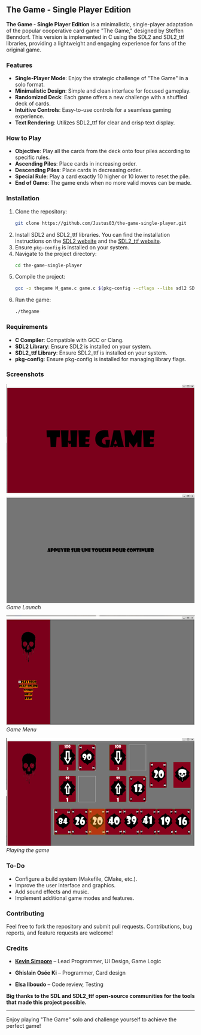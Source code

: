 ## The Game - Single Player Edition

**The Game - Single Player Edition** is a minimalistic, single-player adaptation of the popular cooperative card game "The Game," designed by Steffen Benndorf. This version is implemented in C using the SDL2 and SDL2_ttf libraries, providing a lightweight and engaging experience for fans of the original game.

### Features
- **Single-Player Mode**: Enjoy the strategic challenge of "The Game" in a solo format.
- **Minimalistic Design**: Simple and clean interface for focused gameplay.
- **Randomized Deck**: Each game offers a new challenge with a shuffled deck of cards.
- **Intuitive Controls**: Easy-to-use controls for a seamless gaming experience.
- **Text Rendering**: Utilizes SDL2_ttf for clear and crisp text display.

### How to Play
- **Objective**: Play all the cards from the deck onto four piles according to specific rules.
- **Ascending Piles**: Place cards in increasing order.
- **Descending Piles**: Place cards in decreasing order.
- **Special Rule**: Play a card exactly 10 higher or 10 lower to reset the pile.
- **End of Game**: The game ends when no more valid moves can be made.

### Installation
1. Clone the repository:
   ```sh
   git clone https://github.com/Justus03/the-game-single-player.git
   ```
2. Install SDL2 and SDL2_ttf libraries. You can find the installation instructions on the [SDL2 website](https://www.libsdl.org/download-2.0.php) and the [SDL2_ttf website](https://www.libsdl.org/projects/SDL_ttf/).
3. Ensure `pkg-config` is installed on your system.
4. Navigate to the project directory:
   ```sh
   cd the-game-single-player
   ```
5. Compile the project:
   ```sh
   gcc -o thegame M_game.c game.c $(pkg-config --cflags --libs sdl2 SDL2_ttf)
   ```
6. Run the game:
   ```sh
   ./thegame
   ```

### Requirements
- **C Compiler**: Compatible with GCC or Clang.
- **SDL2 Library**: Ensure SDL2 is installed on your system.
- **SDL2_ttf Library**: Ensure SDL2_ttf is installed on your system.
- **pkg-config**: Ensure pkg-config is installed for managing library flags.

### Screenshots
![Screenshot 1](screenshots/initial_animation.png)
![Screenshot 2](screenshots/wait_screen.png)
*Game Launch*

![Screenshot 3](screenshots/home.png)
*Game Menu*

![Screenshot 4](screenshots/playing.png)
*Playing the game*

### To-Do
- Configure a build system (Makefile, CMake, etc.).
- Improve the user interface and graphics.
- Add sound effects and music.
- Implement additional game modes and features.

### Contributing
Feel free to fork the repository and submit pull requests. Contributions, bug reports, and feature requests are welcome!

### Credits
- **[Kevin Simpore](https://github.com/Justus03)** – Lead Programmer, UI Design, Game Logic

- **Ghislain Osée Ki** – Programmer, Card design

- **Elsa Ilboudo** – Code review, Testing
 
**Big thanks to the SDL and SDL2_ttf open-source communities for the tools that made this project possible.**

---

Enjoy playing "The Game" solo and challenge yourself to achieve the perfect game!
